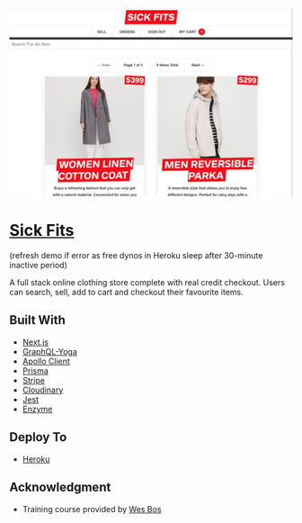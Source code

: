 ![Sick Fits](/sick-fits.jpg "Sick Fits")

# [Sick Fits](https://sicccccckfits-next-prod.herokuapp.com/)

(refresh demo if error as free dynos in Heroku sleep after 30-minute inactive period)

A full stack online clothing store complete with real credit checkout. Users can search, sell, add to cart and checkout their favourite items.

## Built With

- [Next.js](https://nextjs.org/)
- [GraphQL-Yoga](https://github.com/prisma-labs/graphql-yoga)
- [Apollo Client](https://www.apollographql.com/docs/react/)
- [Prisma](https://www.prisma.io/)
- [Stripe](https://stripe.com/)
- [Cloudinary](https://cloudinary.com/)
- [Jest](https://jestjs.io/)
- [Enzyme](https://airbnb.io/enzyme/)

## Deploy To

- [Heroku](https://www.heroku.com/)

## Acknowledgment

- Training course provided by [Wes Bos](https://wesbos.com/)
